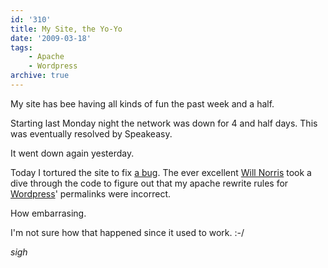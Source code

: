 ```yaml
---
id: '310'
title: My Site, the Yo-Yo
date: '2009-03-18'
tags:
    - Apache
    - Wordpress
archive: true
---
```


My site has bee having all kinds of fun the past week and a half.

Starting last Monday night the network was down for 4 and half days. This was
eventually resolved by Speakeasy.

<!-- more -->

It went down again yesterday.

Today I tortured the site to fix
[a bug](http://code.google.com/p/diso/issues/detail?id=101). The ever
excellent [Will Norris](http://willnorris.com/) took a dive through the code
to figure out that my apache rewrite rules for
[Wordpress](http://wordpress.org/)' permalinks were incorrect.

How embarrasing.

I'm not sure how that happened since it used to work. :-/

_sigh_
